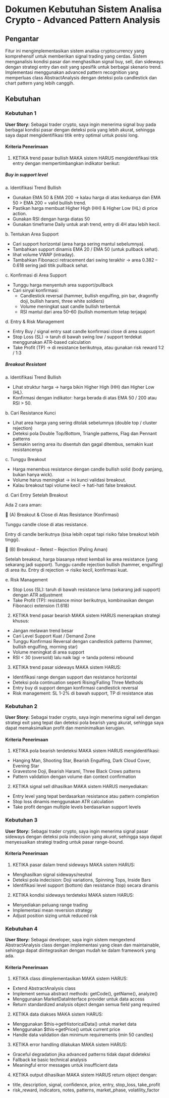 # Dokumen Kebutuhan Sistem Analisa Crypto - Advanced Pattern Analysis

## Pengantar

Fitur ini mengimplementasikan sistem analisa cryptocurrency yang komprehensif untuk memberikan signal trading yang cerdas. Sistem menganalisis kondisi pasar dan menghasilkan signal buy, sell, dan sideways dengan strategi entry dan exit yang spesifik untuk berbagai skenario trend. Implementasi menggunakan advanced pattern recognition yang memperluas class AbstractAnalysis dengan deteksi pola candlestick dan chart pattern yang lebih canggih.

## Kebutuhan

### Kebutuhan 1

**User Story:** Sebagai trader crypto, saya ingin menerima signal buy pada berbagai kondisi pasar dengan deteksi pola yang lebih akurat, sehingga saya dapat mengidentifikasi titik entry optimal untuk posisi long.

#### Kriteria Penerimaan

1. KETIKA trend pasar bullish MAKA sistem HARUS mengidentifikasi titik entry dengan mempertimbangkan indikator berikut: 

##### Buy in support level
a. Identifikasi Trend Bullish

- Gunakan EMA 50 & EMA 200 → kalau harga di atas keduanya dan EMA 50 > EMA 200 = valid bullish trend.
- Pastikan harga membuat Higher High (HH) & Higher Low (HL) di price action.
- Gunakan RSI dengan harga diatas 50
- Gunakan timeframe Daily untuk arah trend, entry di 4H atau lebih kecil.

b. Tentukan Area Support

- Cari support horizontal (area harga sering mantul sebelumnya).
- Tambahkan support dinamis EMA 20 / EMA 50 (untuk pullback sehat).
- lihat volume VWAP (intraday).
- Tambahkan Fibonacci retracement dari swing terakhir → area 0.382 – 0.618 sering jadi titik pullback sehat.

c. Konfirmasi di Area Support
- Tunggu harga menyentuh area support/pullback
- Cari sinyal konfirmasi:
  - Candlestick reversal (hammer, bullish engulfing, pin bar, dragonfly doji, bullish harami, three white soldiers)
  - Volume meningkat saat candle bullish terbentuk
  - RSI mantul dari area 50–60 (bullish momentum tetap terjaga)

d. Entry & Risk Management
- Entry Buy / signal entry saat candle konfirmasi close di area support
- Stop Loss (SL) → taruh di bawah swing low / support terdekat menggunakan ATR-based calculation
- Take Profit (TP) → di resistance berikutnya, atau gunakan risk reward 1:2 / 1:3


##### Breakout Resistant

a. Identifikasi Trend Bullish

- Lihat struktur harga → harga bikin Higher High (HH) dan Higher Low (HL).
- Konfirmasi dengan indikator: harga berada di atas EMA 50 / 200 atau RSI > 50.

b. Cari Resistance Kunci
- Lihat area harga yang sering ditolak sebelumnya (double top / cluster rejection)
- Deteksi pola Double Top/Bottom, Triangle patterns, Flag dan Pennant patterns
- Semakin sering area itu disentuh dan gagal ditembus, semakin kuat resistancenya

c. Tunggu Breakout

- Harga menembus resistance dengan candle bullish solid (body panjang, bukan hanya wick).
- Volume harus meningkat → ini kunci validasi breakout.
- Kalau breakout tapi volume kecil → hati-hati false breakout.

d. Cari Entry Setelah Breakout

Ada 2 cara aman:

🔹 (A) Breakout & Close di Atas Resistance (Konfirmasi)

Tunggu candle close di atas resistance.

Entry di candle berikutnya (bisa lebih cepat tapi risiko false breakout lebih tinggi).

🔹 (B) Breakout – Retest – Rejection (Paling Aman)

Setelah breakout, harga biasanya retest kembali ke area resistance (yang sekarang jadi support).
Tunggu candle rejection bullish (hammer, engulfing) di area itu.
Entry di rejection → risiko kecil, konfirmasi kuat.

e. Risk Management
- Stop Loss (SL): taruh di bawah resistance lama (sekarang jadi support) dengan ATR adjustment
- Take Profit (TP): resistance minor berikutnya, kombinasikan dengan Fibonacci extension (1.618)


2. KETIKA trend pasar bearish MAKA sistem HARUS menerapkan strategi khusus:
- Jangan melawan trend besar
- Cari Level Support Kuat / Demand Zone
- Tunggu Konfirmasi Reversal dengan candlestick patterns (hammer, bullish engulfing, morning star)
- Volume meningkat di area support
- RSI < 30 (oversold) lalu naik lagi → tanda potensi rebound

3. KETIKA trend pasar sideways MAKA sistem HARUS:
- Identifikasi range dengan support dan resistance horizontal
- Deteksi pola continuation seperti Rising/Falling Three Methods
- Entry buy di support dengan konfirmasi candlestick reversal
- Risk management: SL 1-2% di bawah support, TP di resistance atas


### Kebutuhan 2

**User Story:** Sebagai trader crypto, saya ingin menerima signal sell dengan strategi exit yang tepat dan deteksi pola bearish yang akurat, sehingga saya dapat memaksimalkan profit dan meminimalkan kerugian.

#### Kriteria Penerimaan

1. KETIKA pola bearish terdeteksi MAKA sistem HARUS mengidentifikasi:
- Hanging Man, Shooting Star, Bearish Engulfing, Dark Cloud Cover, Evening Star
- Gravestone Doji, Bearish Harami, Three Black Crows patterns
- Pattern validation dengan volume dan context confirmation

2. KETIKA signal sell dihasilkan MAKA sistem HARUS menyediakan:
- Entry level yang tepat berdasarkan resistance atau pattern completion
- Stop loss dinamis menggunakan ATR calculation
- Take profit dengan multiple levels berdasarkan support levels

### Kebutuhan 3

**User Story:** Sebagai trader crypto, saya ingin menerima signal pasar sideways dengan deteksi pola indecision yang akurat, sehingga saya dapat menyesuaikan strategi trading untuk pasar range-bound.

#### Kriteria Penerimaan

1. KETIKA pasar dalam trend sideways MAKA sistem HARUS:
- Menghasilkan signal sideways/neutral
- Deteksi pola indecision: Doji variations, Spinning Tops, Inside Bars
- Identifikasi level support (bottom) dan resistance (top) secara dinamis

2. KETIKA kondisi sideways terdeteksi MAKA sistem HARUS:
- Menyediakan peluang range trading
- Implementasi mean reversion strategy
- Adjust position sizing untuk reduced risk

### Kebutuhan 4

**User Story:** Sebagai developer, saya ingin sistem mengextend AbstractAnalysis class dengan implementasi yang clean dan maintainable, sehingga dapat diintegrasikan dengan mudah ke dalam framework yang ada.

#### Kriteria Penerimaan

1. KETIKA class diimplementasikan MAKA sistem HARUS:
- Extend AbstractAnalysis class
- Implement semua abstract methods: getCode(), getName(), analyze()
- Menggunakan MarketDataInterface provider untuk data access
- Return standardized analysis object dengan semua field yang required

2. KETIKA data diakses MAKA sistem HARUS:
- Menggunakan $this->getHistoricalData() untuk market data
- Menggunakan $this->getPrice() untuk current price
- Handle data validation dan minimum requirements (min 50 candles)

3. KETIKA error handling dilakukan MAKA sistem HARUS:
- Graceful degradation jika advanced patterns tidak dapat dideteksi
- Fallback ke basic technical analysis
- Meaningful error messages untuk insufficient data

4. KETIKA output dihasilkan MAKA sistem HARUS return object dengan:
- title, description, signal, confidence, price, entry, stop_loss, take_profit
- risk_reward, indicators, notes, patterns, market_phase, volatility_factor